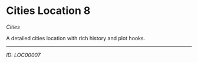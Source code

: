 # Cities Location 8

*Cities*

A detailed cities location with rich history and plot hooks.

---
*ID: LOC00007*